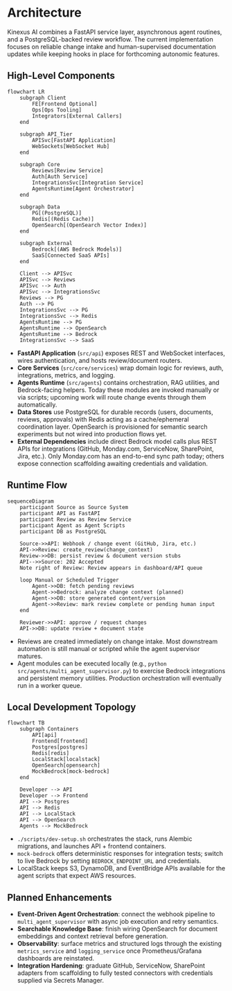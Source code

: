 # Architecture

Kinexus AI combines a FastAPI service layer, asynchronous agent routines, and a PostgreSQL-backed review workflow. The current implementation focuses on reliable change intake and human-supervised documentation updates while keeping hooks in place for forthcoming autonomic features.

## High-Level Components
```mermaid
flowchart LR
    subgraph Client
        FE[Frontend Optional]
        Ops[Ops Tooling]
        Integrators[External Callers]
    end

    subgraph API_Tier
        APISvc[FastAPI Application]
        WebSockets[WebSocket Hub]
    end

    subgraph Core
        Reviews[Review Service]
        Auth[Auth Service]
        IntegrationsSvc[Integration Service]
        AgentsRuntime[Agent Orchestrator]
    end

    subgraph Data
        PG[(PostgreSQL)]
        Redis[(Redis Cache)]
        OpenSearch[(OpenSearch Vector Index)]
    end

    subgraph External
        Bedrock[(AWS Bedrock Models)]
        SaaS[Connected SaaS APIs]
    end

    Client --> APISvc
    APISvc --> Reviews
    APISvc --> Auth
    APISvc --> IntegrationsSvc
    Reviews --> PG
    Auth --> PG
    IntegrationsSvc --> PG
    IntegrationsSvc --> Redis
    AgentsRuntime --> PG
    AgentsRuntime --> OpenSearch
    AgentsRuntime --> Bedrock
    IntegrationsSvc --> SaaS
```

- **FastAPI Application** (`src/api`) exposes REST and WebSocket interfaces, wires authentication, and hosts review/document routers.
- **Core Services** (`src/core/services`) wrap domain logic for reviews, auth, integrations, metrics, and logging.
- **Agents Runtime** (`src/agents`) contains orchestration, RAG utilities, and Bedrock-facing helpers. Today these modules are invoked manually or via scripts; upcoming work will route change events through them automatically.
- **Data Stores** use PostgreSQL for durable records (users, documents, reviews, approvals) with Redis acting as a cache/ephemeral coordination layer. OpenSearch is provisioned for semantic search experiments but not wired into production flows yet.
- **External Dependencies** include direct Bedrock model calls plus REST APIs for integrations (GitHub, Monday.com, ServiceNow, SharePoint, Jira, etc.). Only Monday.com has an end-to-end sync path today; others expose connection scaffolding awaiting credentials and validation.

## Runtime Flow
```mermaid
sequenceDiagram
    participant Source as Source System
    participant API as FastAPI
    participant Review as Review Service
    participant Agent as Agent Scripts
    participant DB as PostgreSQL

    Source->>API: Webhook / change event (GitHub, Jira, etc.)
    API->>Review: create_review(change_context)
    Review->>DB: persist review & document version stubs
    API-->>Source: 202 Accepted
    Note right of Review: Review appears in dashboard/API queue

    loop Manual or Scheduled Trigger
        Agent->>DB: fetch pending reviews
        Agent->>Bedrock: analyze change context (planned)
        Agent->>DB: store generated content/version
        Agent->>Review: mark review complete or pending human input
    end

    Reviewer->>API: approve / request changes
    API->>DB: update review + document state
```

- Reviews are created immediately on change intake. Most downstream automation is still manual or scripted while the agent supervisor matures.
- Agent modules can be executed locally (e.g., `python src/agents/multi_agent_supervisor.py`) to exercise Bedrock integrations and persistent memory utilities. Production orchestration will eventually run in a worker queue.

## Local Development Topology
```mermaid
flowchart TB
    subgraph Containers
        API[api]
        Frontend[frontend]
        Postgres[postgres]
        Redis[redis]
        LocalStack[localstack]
        OpenSearch[opensearch]
        MockBedrock[mock-bedrock]
    end

    Developer --> API
    Developer --> Frontend
    API --> Postgres
    API --> Redis
    API --> LocalStack
    API --> OpenSearch
    Agents --> MockBedrock
```

- `./scripts/dev-setup.sh` orchestrates the stack, runs Alembic migrations, and launches API + frontend containers.
- `mock-bedrock` offers deterministic responses for integration tests; switch to live Bedrock by setting `BEDROCK_ENDPOINT_URL` and credentials.
- LocalStack keeps S3, DynamoDB, and EventBridge APIs available for the agent scripts that expect AWS resources.

## Planned Enhancements
- **Event-Driven Agent Orchestration**: connect the webhook pipeline to `multi_agent_supervisor` with async job execution and retry semantics.
- **Searchable Knowledge Base**: finish wiring OpenSearch for document embeddings and context retrieval before generation.
- **Observability**: surface metrics and structured logs through the existing `metrics_service` and `logging_service` once Prometheus/Grafana dashboards are reinstated.
- **Integration Hardening**: graduate GitHub, ServiceNow, SharePoint adapters from scaffolding to fully tested connectors with credentials supplied via Secrets Manager.
